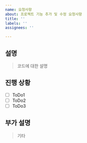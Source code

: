 ```yaml
---
name: 요청사항
about: 프로젝트 기능 추가 및 수정 요청사항
title: ''
labels: ''
assignees: ''

---
```


## 설명
> 코드에 대한 설명

## 진행 상황
- [   ] ToDo1
- [   ] ToDo2
- [   ] ToDo3

## 부가 설명
> 기타
